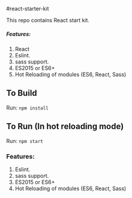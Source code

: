 #react-starter-kit

This repo contains React start kit.

##### Features:

1. React
1. Eslint.
1. sass support.
1. ES2015 or ES6+
1. Hot Reloading of modules (ES6, React, Sass)

## To Build
Run: `npm install`

## To Run (In hot reloading mode)

Run: `npm start`

### Features:

1. Eslint.
1. sass support.
1. ES2015 or ES6+
1. Hot Reloading of modules (ES6, React, Sass)
